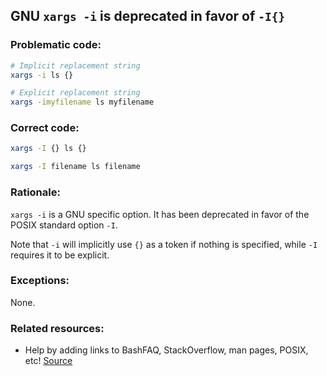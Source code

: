 ## GNU `xargs -i` is deprecated in favor of `-I{}`

### Problematic code:

```sh
# Implicit replacement string
xargs -i ls {}

# Explicit replacement string
xargs -imyfilename ls myfilename
```

### Correct code:

```sh
xargs -I {} ls {}

xargs -I filename ls filename
```
### Rationale:

`xargs -i` is a GNU specific option. It has been deprecated in favor of the POSIX standard option `-I`.

Note that `-i` will implicitly use `{}` as a token if nothing is specified, while `-I` requires it to be explicit.

### Exceptions:

None.

### Related resources:

* Help by adding links to BashFAQ, StackOverflow, man pages, POSIX, etc!
[Source](https://github.com/koalaman/shellcheck/wiki/SC2267)

